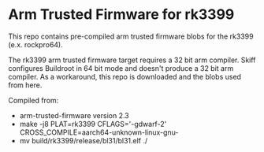 # Arm Trusted Firmware for rk3399

This repo contains pre-compiled arm trusted firmware blobs for the rk3399 (e.x. rockpro64).

The rk3399 arm trusted firmware target requires a 32 bit arm compiler. Skiff
configures Buildroot in 64 bit mode and doesn't produce a 32 bit arm compiler.
As a workaround, this repo is downloaded and the blobs used from here.

Compiled from:

 - arm-trusted-firmware version 2.3
 - make -j8 PLAT=rk3399 CFLAGS='-gdwarf-2' CROSS_COMPILE=aarch64-unknown-linux-gnu-
 - mv build/rk3399/release/bl31/bl31.elf ./

